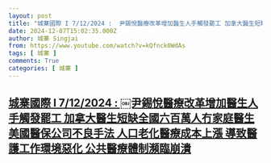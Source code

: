 ```yaml
---
layout: post
title: "城寨國際 I 7/12/2024 : ￼尹錫悅醫療改革增加醫生人手觸發罷工 加拿大醫生短缺全國六百萬人冇家庭醫生 美國醫保公司不良手法 人口老化醫療成本上漲 導致醫護工作環境惡化 公共醫療體制瀕臨崩潰"
date: 2024-12-07T15:02:35.000Z
author: 城寨 Singjai
from: https://www.youtube.com/watch?v=kQfnck0WdAs
tags: [ 城寨 ]
comments: True
categories: [ 城寨 ]
---
```

<!--1733583755000-->
[城寨國際 I 7/12/2024 : ￼尹錫悅醫療改革增加醫生人手觸發罷工 加拿大醫生短缺全國六百萬人冇家庭醫生 美國醫保公司不良手法 人口老化醫療成本上漲 導致醫護工作環境惡化 公共醫療體制瀕臨崩潰](https://www.youtube.com/watch?v=kQfnck0WdAs)
------

<div>

</div>
